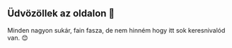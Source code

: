 ## Üdvözöllek az oldalon 👋

Minden nagyon sukár, fain fasza, de nem hinném hogy itt sok keresnivalód van. 😊
